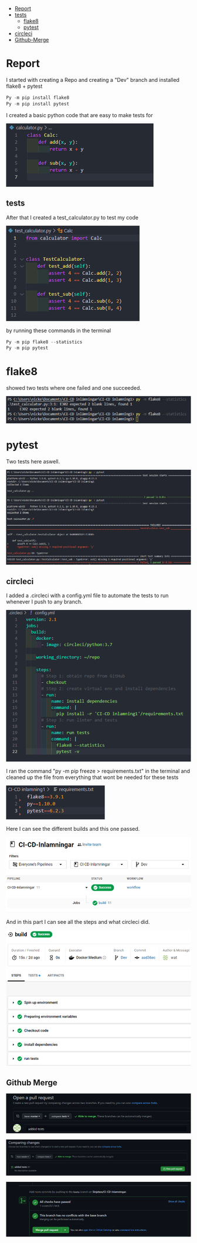 - [Report](#Report)
- [tests](#tests)
    - [flake8](#flake8)
    - [pytest](#pytest)
- [circleci](#circleci)
- [Github-Merge](#Github-Merge)


# Report

I started with creating a Repo and creating a "Dev" branch and installed flake8 + pytest
```python
Py -m pip install flake8
Py -m pip install pytest
```
I created a basic python code that are easy to make tests for

![](img/1.png)


## tests
After that I created a test_calculator.py to test my code

![](img/2.png)

by running these commands in the terminal 
```python
Py -m pip flake8 --statistics
Py -m pip pytest
```
# **flake8**

showed two tests where one failed and one succeeded.

![](img/4.png)

# **pytest**

Two tests here aswell.

![](img/5.png)

## circleci

I added a .circleci with a config.yml file to automate the tests to run whenever I push to any branch.

![](img/3.png)

I ran the command "py -m pip freeze > requirements.txt" in the terminal and cleaned up the file from everything that wont be needed for these tests

![](img/8.png)

Here I can see the different builds and this one passed.

![](img/6.png)

And in this part I can see all the steps and what circleci did.

![](img/7.png)

## Github Merge

![](img/9.png)

![](img/10.png)

![](img/11.png)